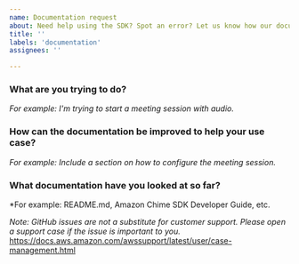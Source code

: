 ```yaml
---
name: Documentation request
about: Need help using the SDK? Spot an error? Let us know how our documentation can be improved.
title: ''
labels: 'documentation'
assignees: ''

---
```


### What are you trying to do?

*For example: I'm trying to start a meeting session with audio.*

### How can the documentation be improved to help your use case?

*For example: Include a section on how to configure the meeting session.*

### What documentation have you looked at so far?

*For example: README.md, Amazon Chime SDK Developer Guide, etc.

*Note: GitHub issues are not a substitute for customer support. Please open a support case if the issue is important to you.*
https://docs.aws.amazon.com/awssupport/latest/user/case-management.html
